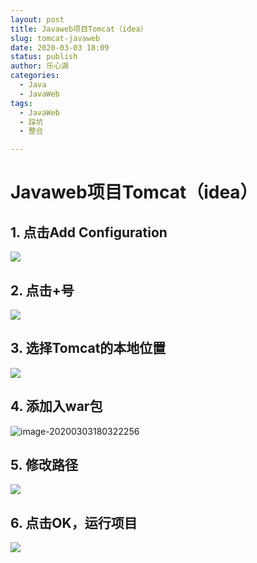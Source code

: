 ```yaml
---
layout: post
title: Javaweb项目Tomcat（idea）
slug: tomcat-javaweb
date: 2020-03-03 18:09
status: publish
author: 乐心湖
categories: 
  - Java
  - JavaWeb
tags: 
  - JavaWeb
  - 踩坑
  - 整合

---
```


# Javaweb项目Tomcat（idea）

## 1. 点击Add Configuration

![](https://cdn.xn2001.com/2020/03/03/20200303174858.png)

## 2. 点击+号

![](https://cdn.xn2001.com/2020/03/03/20200303175104.png)

## 3. 选择Tomcat的本地位置

![](https://cdn.xn2001.com/2020/03/03/20200303180227.png)

## 4. 添加入war包

![image-20200303180322256](C:\Users\Administrator\AppData\Roaming\Typora\typora-user-images\image-20200303180322256.png)

## 5. 修改路径

![](https://cdn.xn2001.com/2020/03/03/20200303180606.png)

## 6. 点击OK，运行项目

![](https://cdn.xn2001.com/2020/03/03/20200303180648.png)